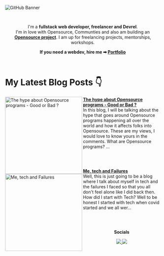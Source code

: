 ![GitHub Banner](https://user-images.githubusercontent.com/72851613/207913942-354b2399-f12d-403a-abfd-dd367feebeb5.png)

<br/>

<div align="center">

I'm a **fullstack web developer, freelancer and Devrel**. <br> I'm in love with Opensource, Communties and also am building an **[Opensource project](https://github.com/IAmTamal/Milan)**. I am up for freelancing projects, mentorships, workshops.

**If you need a webdev, hire me ➡ [Portfolio](https://tamal.vercel.app/)**

<br>  
  
</div>

# My Latest Blog Posts 👇

<!-- HASHNODE_BLOG:START -->
<p align="left">
<a href="https://tamal-writes.hashnode.dev//opensourcehype" title="The hype about Opensource programs - Good or Bad ?"><img src="https://cdn.hashnode.com/res/hashnode/image/upload/v1670741900419/qUNUovciK.png" alt="The hype about Opensource programs - Good or Bad ?" width="250px" align="left" /></a>
<a href="https://tamal-writes.hashnode.dev//opensourcehype" title="The hype about Opensource programs - Good or Bad ?"><strong>The hype about Opensource programs - Good or Bad ?</strong></a>
<br/> In this blog, I will be talking about the hype that goes around Opensource programs happening all over the world and how it affects folks into Opensource.  These are my views, I would love to know yours in the comments.
What are Opensource programs?
... </p> <br/> <br/>
<p align="left">
<a href="https://tamal-writes.hashnode.dev//me-tech-and-failures" title="Me, tech and Failures"><img src="https://cdn.hashnode.com/res/hashnode/image/upload/v1670249676682/gVI-mmK2y.png" alt="Me, tech and Failures" width="250px" align="left" /></a>
<a href="https://tamal-writes.hashnode.dev//me-tech-and-failures" title="Me, tech and Failures"><strong>Me, tech and Failures</strong></a>
<br/> Well, this is just going to be a blog where I talk about myself in tech and the failures I faced so that you all don't feel alone like I did back then.
How did I start with Tech?
Well to be honest I started with tech when covid started and we all wer... </p> <br/> <br/>
<!-- HASHNODE_BLOG:END -->

<div align="center">

**Socials**

</div>

<p align="center">
  <a href="https://twitter.com/mrTamall">
    <img src="https://img.shields.io/twitter/follow/mrTamall?label=Twitter&logo=twitter&style=for-the-badge&color=blue" />
  </a>
  <a href="https://github.com/IAmTamal">
    <img src="https://img.shields.io/badge/LinkedIn-0077B5?style=for-the-badge&logo=linkedin&logoColor=white" />
  </a>
</p>
